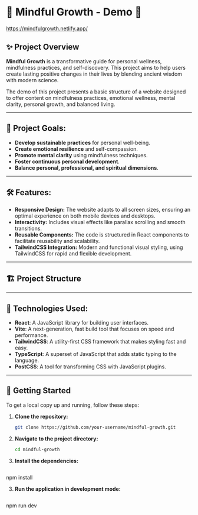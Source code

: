 # 🌱 **Mindful Growth - Demo** 📘
https://mindfulgrowth.netlify.app/
## ✨ **Project Overview**

**Mindful Growth** is a transformative guide for personal wellness, mindfulness practices, and self-discovery. This project aims to help users create lasting positive changes in their lives by blending ancient wisdom with modern science.

The demo of this project presents a basic structure of a website designed to offer content on mindfulness practices, emotional wellness, mental clarity, personal growth, and balanced living.

---

## 🎯 **Project Goals:**
- **Develop sustainable practices** for personal well-being.
- **Create emotional resilience** and self-compassion.
- **Promote mental clarity** using mindfulness techniques.
- **Foster continuous personal development**.
- **Balance personal, professional, and spiritual dimensions**.

---

## 🛠️ **Features:**

- **Responsive Design:** The website adapts to all screen sizes, ensuring an optimal experience on both mobile devices and desktops.
- **Interactivity:** Includes visual effects like parallax scrolling and smooth transitions.
- **Reusable Components:** The code is structured in React components to facilitate reusability and scalability.
- **TailwindCSS Integration:** Modern and functional visual styling, using TailwindCSS for rapid and flexible development.

---
## 🏗️ **Project Structure**

---

## 🔧 **Technologies Used:**

- **React**: A JavaScript library for building user interfaces.
- **Vite**: A next-generation, fast build tool that focuses on speed and performance.
- **TailwindCSS**: A utility-first CSS framework that makes styling fast and easy.
- **TypeScript**: A superset of JavaScript that adds static typing to the language.
- **PostCSS**: A tool for transforming CSS with JavaScript plugins.

---
## 🚀 **Getting Started**

To get a local copy up and running, follow these steps:

1. **Clone the repository:**
   ```bash
   git clone https://github.com/your-username/mindful-growth.git

2. **Navigate to the project directory:**
   ```bash
   cd mindful-growth

3. **Install the dependencies:**
   ```bash
  npm install

3. **Run the application in development mode:**
   ```bash
  npm run dev

